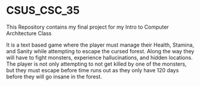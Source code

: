 # CSUS_CSC_35
This Repository contains my final project for my Intro to Computer Architecture Class

It is a text based game where the player must manage their Health, Stamina, and Sanity while attempting to escape the cursed forest.
Along the way they will have to fight monsters, experience hallucinations, and hidden locations. The player is not only attempting to not get killed
by one of the monsters, but they must escape before time runs out as they only have 120 days before they will go insane in the forest.
